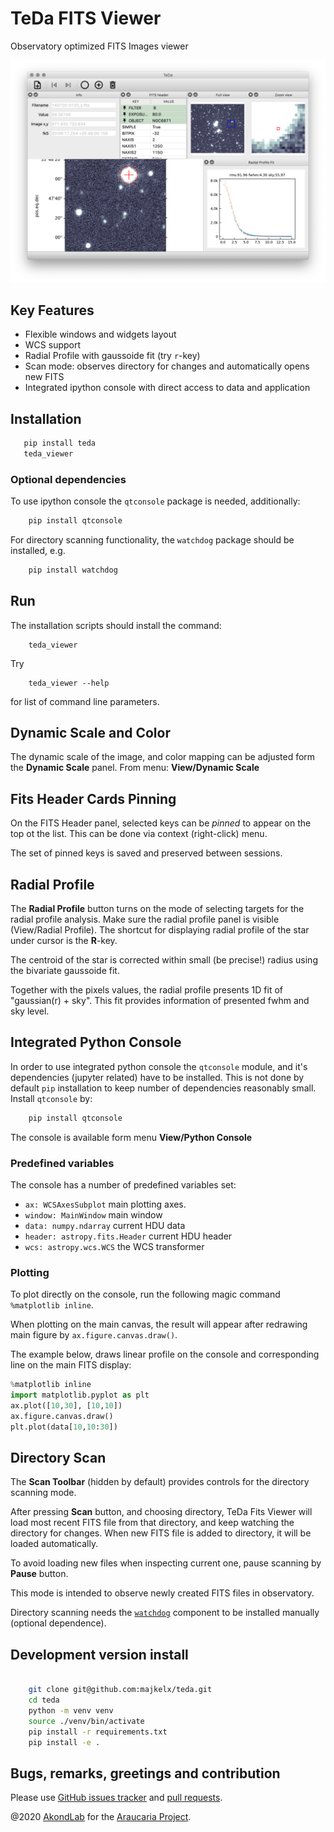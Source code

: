 # TeDa FITS Viewer

Observatory optimized FITS Images viewer

![](img/teda.png)

## Key Features
* Flexible windows and widgets layout
* WCS support
* Radial Profile with gaussoide fit (try `r`-key)
* Scan mode: observes directory for changes and automatically opens new FITS
* Integrated ipython console with direct access to data and application

## Installation
``` bash
   pip install teda
   teda_viewer 
``` 
### Optional dependencies
To use ipython console the `qtconsole` package is needed, additionally:
``` bash
    pip install qtconsole
``` 
For directory scanning functionality, the `watchdog` package should be installed, e.g. 
``` bash
    pip install watchdog
``` 

## Run
The installation scripts should install the command:
```
    teda_viewer
```
Try 
```
    teda_viewer --help
```
for list of command line parameters.

## Dynamic Scale and Color
The dynamic scale of the image, and color mapping can be adjusted form 
the **Dynamic Scale** panel. From menu: **View/Dynamic Scale**

## Fits Header Cards Pinning
On the FITS Header panel, selected keys can be *pinned* to appear
on the top ot the list. This can be done via context (right-click) menu.

The set of pinned keys is saved and preserved between sessions.  

## Radial Profile
The **Radial Profile** button turns on the mode of selecting targets for 
the radial profile analysis. Make sure the radial profile panel is visible 
(View/Radial Profile). The shortcut for displaying radial profile of the star 
under cursor is the **R**-key.

The centroid of the star is corrected within small (be precise!) radius
using the bivariate gaussoide fit.

Together with the pixels values, the radial profile presents 1D fit of
"gaussian(r) + sky". This fit provides information of presented fwhm and sky level.
   

## Integrated Python Console
In order to use integrated python console the `qtconsole` module, and it's
dependencies (jupyter related) have to be installed. This is not done by
default `pip` installation to keep number of dependencies reasonably small.
Install `qtconsole` by:
``` bash
    pip install qtconsole
``` 

The console is available form menu **View/Python Console**
### Predefined variables
The console has a number of predefined variables set:
* `ax: WCSAxesSubplot` main plotting axes.
* `window: MainWindow` main window
* `data: numpy.ndarray` current HDU data
* `header: astropy.fits.Header` current HDU header
* `wcs: astropy.wcs.WCS` the WCS transformer

### Plotting
To plot directly on the console, run the following magic command `%matplotlib inline`.

When plotting on the main canvas, the result will appear after redrawing
main figure by `ax.figure.canvas.draw()`.

The example below, draws linear profile on the console and corresponding
line on the main FITS display:    
  
``` python
%matplotlib inline
import matplotlib.pyplot as plt
ax.plot([10,30], [10,10])
ax.figure.canvas.draw()
plt.plot(data[10,10:30])
```

## Directory Scan
The **Scan Toolbar** (hidden by default) provides controls for the 
directory scanning mode.

After pressing **Scan** button, and choosing directory, TeDa Fits Viewer will
load most recent FITS file from that directory, and keep watching the directory 
for changes. When new FITS file is added to directory, it will be loaded 
automatically.

To avoid loading new files when inspecting current one, pause scanning by **Pause**
button.

This mode is intended to observe newly created FITS files in observatory.

Directory scanning needs the [`watchdog`](https://pypi.org/project/watchdog/) component to be 
installed manually (optional dependence).

## Development version install
``` bash

    git clone git@github.com:majkelx/teda.git
    cd teda
    python -m venv venv
    source ./venv/bin/activate
    pip install -r requirements.txt
    pip install -e .
```

## Bugs, remarks, greetings and contribution 
Please use [GitHub issues tracker](https://github.com/majkelx/teda/issues) 
and [pull requests](https://github.com/majkelx/teda/pulls).


@2020  [AkondLab](http://www.akond.com) for the [Araucaria Project](https://araucaria.camk.edu.pl).